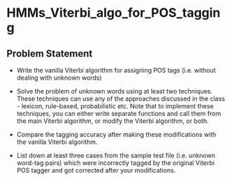 # HMMs_Viterbi_algo_for_POS_tagging

## Problem Statement

- Write the vanilla Viterbi algorithm for assigning POS tags (i.e. without dealing with unknown words) 

- Solve the problem of unknown words using at least two techniques. These techniques can use any of the approaches discussed in the class - lexicon, rule-based, probabilistic etc. Note that to implement these techniques, you can either write separate functions and call them from the main Viterbi algorithm, or modify the Viterbi algorithm, or both.

- Compare the tagging accuracy after making these modifications with the vanilla Viterbi algorithm.

- List down at least three cases from the sample test file (i.e. unknown word-tag pairs) which were incorrectly tagged by the original Viterbi POS tagger and got corrected after your modifications.
